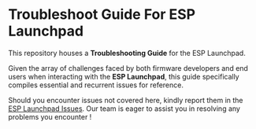 # Troubleshoot Guide For ESP Launchpad

This repository houses a **Troubleshooting Guide** for the ESP Launchpad. 

Given the array of challenges faced by both firmware developers and end users when interacting with the **ESP Launchpad**, this guide specifically compiles essential and recurrent issues for reference.

Should you encounter issues not covered here, kindly report them in the [ESP Launchpad Issues](https://github.com/espressif/esp-launchpad/issues). Our team is eager to assist you in resolving any problems you encounter !